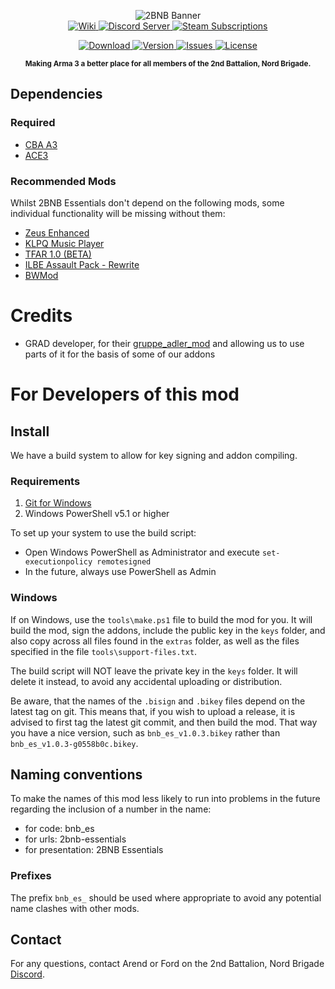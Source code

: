 <p align="center">
	<img src="https://github.com/2bnb/2bnb-essentials/raw/master/2BNB_Essentials_Github.png" alt="2BNB Banner" />
	<br />
	<a href="https://github.com/2bnb/2bnb-extras/wiki">
		<img src="https://img.shields.io/badge/2BNB%20Mods-Wiki-orange.svg?style=for-the-badge&logo=github" alt="Wiki" />
	</a>
	<a href="https://discord.gg/rUUsCShkzJ">
		<img src="https://img.shields.io/discord/532683310409842728.svg?label=Discord&logo=Discord&colorB=7289da&style=for-the-badge" alt="Discord Server">
	</a>
	<a href="https://steamcommunity.com/sharedfiles/filedetails/?id=2265728147">
		<img src="https://img.shields.io/endpoint.svg?url=https%3A%2F%2Fshieldsio-steam-workshop.jross.me%2F2265728147%2Fsubscriptions-text&style=for-the-badge" alt="Steam Subscriptions">
	</a>
</p>
<p align="center">
	<a href="https://steamcommunity.com/sharedfiles/filedetails/?id=2265728147">
		<img src="https://img.shields.io/steam/size/2265728147?label=Download&logo=steam" alt="Download" />
	</a>
	<a href="https://github.com/2bnb/2bnb-essentials/releases">
		<img src="https://img.shields.io/github/release/2bnb/2bnb-essentials.svg?label=Version" alt="Version" />
	</a>
	<a href="https://github.com/2bnb/2bnb-essentials/issues">
		<img src="http://img.shields.io/github/issues-raw/2bnb/2bnb-essentials.svg?label=Issues&style=flat" alt="Issues" />
	</a>
	<a href="https://github.com/2bnb/2bnb-essentials/blob/master/LICENCE">
		<img src="https://img.shields.io/github/license/2bnb/2bnb-essentials.svg?style=flat&label=Licence" alt="License">
	</a>
</p>
<p align="center"><sup><strong>Making Arma 3 a better place for all members of the 2nd Battalion, Nord Brigade.</strong></sup></p>

## Dependencies
### Required
- [CBA A3](https://steamcommunity.com/sharedfiles/filedetails/?id=450814997)
- [ACE3](https://steamcommunity.com/sharedfiles/filedetails/?id=463939057)

### Recommended Mods
Whilst 2BNB Essentials don't depend on the following mods, some individual functionality will be missing without them:
- [Zeus Enhanced](https://steamcommunity.com/sharedfiles/filedetails/?id=1779063631)
- [KLPQ Music Player](https://steamcommunity.com/sharedfiles/filedetails/?id=1241545493)
- [TFAR 1.0 (BETA)](https://steamcommunity.com/sharedfiles/filedetails/?id=894678801)
- [ILBE Assault Pack - Rewrite](https://steamcommunity.com/sharedfiles/filedetails/?id=1875281645)
- [BWMod](https://steamcommunity.com/workshop/filedetails/?id=1200127537)

# Credits
- GRAD developer, for their [gruppe_adler_mod](https://github.com/gruppe-adler/gruppe_adler_mod) and allowing us to use parts of it for the basis of some of our addons


# For Developers of this mod
## Install
We have a build system to allow for key signing and addon compiling.

### Requirements
1. [Git for Windows](https://git-scm.com/download/win)
1. Windows PowerShell v5.1 or higher

To set up your system to use the build script:
- Open Windows PowerShell as Administrator and execute `set-executionpolicy remotesigned`
- In the future, always use PowerShell as Admin

### Windows
If on Windows, use the `tools\make.ps1` file to build the mod for you. It will build the mod, sign the addons, include the public key in the `keys` folder, and also copy across all files found in the `extras` folder, as well as the files specified in the file `tools\support-files.txt`.

The build script will NOT leave the private key in the `keys` folder. It will delete it instead, to avoid any accidental uploading or distribution.

Be aware, that the names of the `.bisign` and `.bikey` files depend on the latest tag on git. This means that, if you wish to upload a release, it is advised to first tag the latest git commit, and then build the mod. That way you have a nice version, such as `bnb_es_v1.0.3.bikey` rather than `bnb_es_v1.0.3-g0558b0c.bikey`.

## Naming conventions
To make the names of this mod less likely to run into problems in the future regarding the inclusion of a number in the name:
- for code: bnb_es
- for urls: 2bnb-essentials
- for presentation: 2BNB Essentials

### Prefixes
The prefix `bnb_es_` should be used where appropriate to avoid any potential name clashes with other mods.

## Contact
For any questions, contact Arend or Ford on the 2nd Battalion, Nord Brigade [Discord](https://discord.gg/rUUsCShkzJ).
